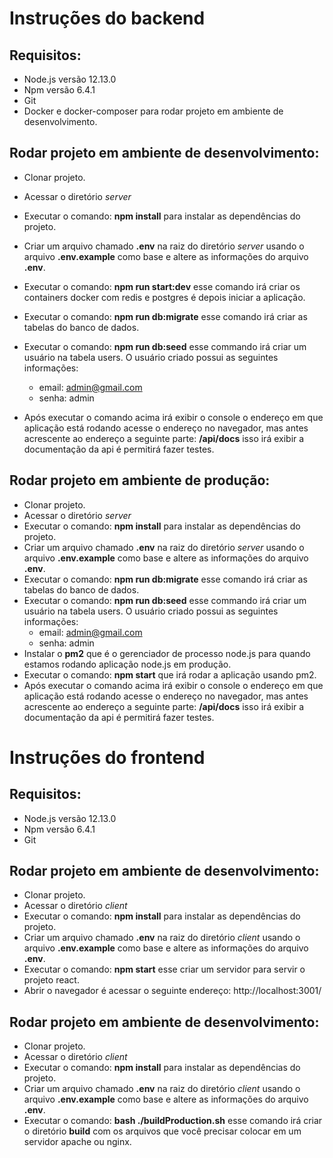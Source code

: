 Instruções do backend
=======================


Requisitos:
------------

- Node.js versão 12.13.0
- Npm versão 6.4.1
- Git
- Docker e docker-composer para rodar projeto em ambiente de desenvolvimento.

Rodar projeto em ambiente de desenvolvimento:
----------------------------------------------

- Clonar projeto.
- Acessar o diretório *server*
- Executar o comando: **npm install** para instalar as dependências do projeto.
- Criar um arquivo chamado **.env** na raiz do diretório *server* usando o arquivo **.env.example** como base e altere as informações do arquivo **.env**.
- Executar o comando: **npm run start:dev** esse comando irá criar os containers docker com redis e postgres é depois iniciar a aplicação.
- Executar o comando: **npm run db:migrate** esse comando irá criar as tabelas do banco de dados.
- Executar o comando: **npm run db:seed** esse commando irá criar um usuário na tabela users. O usuário criado possui as seguintes informações:
  - email: admin@gmail.com
  - senha: admin

- Após executar o comando acima irá exibir o console o endereço em que aplicação está rodando acesse o endereço no navegador, mas antes acrescente ao endereço a seguinte parte: **/api/docs** isso irá exibir a documentação da api é permitirá fazer testes.

Rodar projeto em ambiente de produção:
----------------------------------------------

- Clonar projeto.
- Acessar o diretório *server*
- Executar o comando: **npm install** para instalar as dependências do projeto.
- Criar um arquivo chamado **.env** na raiz do diretório *server* usando o arquivo **.env.example** como base e altere as informações do arquivo **.env**.
- Executar o comando: **npm run db:migrate** esse comando irá criar as tabelas do banco de dados.
- Executar o comando: **npm run db:seed** esse commando irá criar um usuário na tabela users. O usuário criado possui as seguintes informações:
  - email: admin@gmail.com
  - senha: admin
- Instalar o **pm2** que é o gerenciador de processo node.js para quando estamos rodando aplicação node.js em produção.
- Executar o comando: **npm start** que irá rodar a aplicação usando pm2.
- Após executar o comando acima irá exibir o console o endereço em que aplicação está rodando acesse o endereço no navegador, mas antes acrescente ao endereço a seguinte parte: **/api/docs** isso irá exibir a documentação da api é permitirá fazer testes.


Instruções do frontend
=======================


Requisitos:
------------

- Node.js versão 12.13.0
- Npm versão 6.4.1
- Git


Rodar projeto em ambiente de desenvolvimento:
----------------------------------------------

- Clonar projeto.
- Acessar o diretório *client*
- Executar o comando: **npm install** para instalar as dependências do projeto.
- Criar um arquivo chamado **.env** na raiz do diretório *client* usando o arquivo **.env.example** como base e altere as informações do arquivo **.env**.
- Executar o comando: **npm start** esse criar um servidor para servir o projeto react.
- Abrir o navegador é acessar o seguinte endereço: http://localhost:3001/


Rodar projeto em ambiente de desenvolvimento:
----------------------------------------------

- Clonar projeto.
- Acessar o diretório *client*
- Executar o comando: **npm install** para instalar as dependências do projeto.
- Criar um arquivo chamado **.env** na raiz do diretório *client* usando o arquivo **.env.example** como base e altere as informações do arquivo **.env**.
- Executar o comando: **bash ./buildProduction.sh** esse comando irá criar o diretório **build** com os arquivos que você precisar colocar em um servidor apache ou nginx.